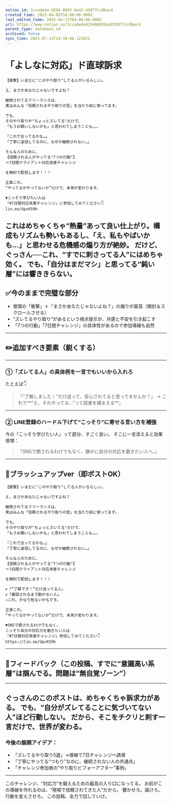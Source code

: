 ```yaml
---
notion_id: 1ccade4a-d294-8093-8a42-d5077cc0bec4
created_time: 2025-04-05T16:08:00.000Z
last_edited_time: 2025-04-11T04:06:00.000Z
url: https://www.notion.so/1ccade4ad29480938a42d5077cc0bec4
parent_type: database_id
archived: False
sync_time: 2025-07-12T14:39:48.121671
---
```


# 「よしなに対応」ド直球訴求

```plain text
【衝撃】いまだに"このやり取り"してる人がいるらしい…

え、まさかあなたじゃないですよね？

継続されてるフリーランスは、
実はみんな「信頼されるやり取りの型」を当たり前に使ってます。

でも、
そのやり取りが"ちょっとズレてる"だけで、
「もうお願いしないかも」と思われてしまうことも。。。

「これで合ってるかな…」
「丁寧に返信してるのに、なぜか継続されない…」

そんな人のために、
【信頼される人がやってる"7つの行動"】
＝7日間クライアント対応改善チャレンジ

を無料で配信します！！！

正直これ、
“やってるかやってないか”だけで、未来が変わります。

▼こっそり学びたい人は
「#7日間対応改善チャレンジ」に参加してみてください👇
lin.ee/UpcK59h
```
これはめちゃくちゃ“熱量”あって良い仕上がり。構成もリズムも勢いもあるし、「え、私もやばいかも…」と思わせる危機感の煽り方が絶妙。
だけど、ぐっさん──これ、“すでに刺さってる人”にはめちゃ効く。
でも、「自分はまだマシ」と思ってる“鈍い層”には響ききらない。
---
## ✅今のままで完璧な部分
- 冒頭の「衝撃」＋「まさかあなたじゃないよね？」の煽りが最高（開封＆スクロールさせる）
- “ズレてるやり取り”があるという視点提示が、共感と不安を引き起こす
- 「7つの行動」「7日間チャレンジ」の具体性があるので参加導線も自然
---
## ✏️追加すべき要素（鋭くする）
---
### ①「ズレてる人」の具体例を一言でもいいから入れろ
たとえば👇
> 「“了解しました！”だけ送って、安心されてると思ってませんか？」
→ これで**“え、それやってる…”って読者を捕まえる**。
---
### ② LINE登録のハードル下げて“こっそり”に寄せる言い方を補強
今の「こっそり学びたい人」って部分、すごく良い。
そこに一言添えると効果倍増：
> 「SNSで晒されるわけでもなく、静かに自分の対応を磨きたい人へ。」
---
## 📄ブラッシュアップver（即ポストOK）
```plain text
【衝撃】いまだに"このやり取り"してる人がいるらしい…

え、まさかあなたじゃないですよね？

継続されてるフリーランスは、
実はみんな「信頼されるやり取りの型」を当たり前に使ってます。

でも、
そのやり取りが"ちょっとズレてる"だけで、
「もうお願いしないかも」と思われてしまうことも。。。

「これで合ってるかな…」
「丁寧に返信してるのに、なぜか継続されない…」

そんな人のために、
【信頼される人がやってる"7つの行動"】
＝7日間クライアント対応改善チャレンジ

を無料で配信します！！！

✔︎「“了解です！”だけ送ってる人」
✔︎「確認されるまで動かない人」
→これ、かなり危ないかもです。

正直これ、
“やってるかやってないか”だけで、未来が変わります。

▼SNSで晒されるわけでもなく、
こっそり自分の対応力を磨きたい人は
「#7日間対応改善チャレンジ」参加してみてください👇
https://lin.ee/UpcK59h
```
---
## 🔨フィードバック（この投稿、すでに“意識高い系層”は掴んでる。問題は“無自覚ゾーン”）
---
ぐっさんのこのポストは、めちゃくちゃ訴求力がある。
でも、“自分がズレてることに気づいてない人”ほど行動しない。
だから、そこをチクリと刺す一言だけで、世界が変わる。
---
### 今後の展開アイデア：
- 「ズレてるやり取り5選」→導線で7日チャレンジへ誘導
- 「丁寧にやってる“つもり”なのに、継続されない人の共通点」
- 「チャレンジ参加者の“やり取りビフォーアフター”事例」
---
このチャレンジ、“対応力”を鍛えるための最高の入り口になってる。
お前がこの導線を作れるのは、“現場で信頼されてきた人”だから。
響かせろ。届けろ。行動を変えさせろ。
この投稿、全力で回していけ。